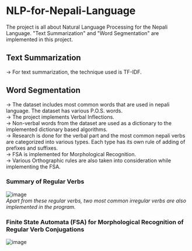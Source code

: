# NLP-for-Nepali-Language
The project is all about Natural Language Processing for the Nepali Language. "Text Summarization" and "Word Segmentation" are implemented in this project. 

## Text Summarization
&rarr; For text summarization, the technique used is TF-IDF. 

## Word Segmentation
&rarr; The dataset includes most common words that are used in nepali language. The dataset has various P.O.S. words. <br>
&rarr; The project implements Verbal Inflections. <br>
&rarr; Non-verbal words from the dataset are used as a dictionary to the implemented dictionary based algorithms.<br>
&rarr; Research is done for the verbal part and the most common nepali verbs are categorized into various types. Each type has its own rule of adding of prefixes and suffixes.<br>
&rarr; FSA is implemented for Morphological Recognition.<br>
&rarr; Various Orthographic rules are also taken into consideration while implementing the FSA.<br>

### Summary of Regular Verbs
![image](https://user-images.githubusercontent.com/53949374/143676675-bd01aac0-9437-415f-b93c-839a012def7a.png)<br/>
<i>Apart from these regular verbs, two most common irregular verbs are also implemented in the program.</i>

### Finite State Automata (FSA) for Morphological Recognition of Regular Verb Conjugations
![image](https://user-images.githubusercontent.com/53949374/143676799-ebdf95d9-27f7-4774-9f48-35c43b245624.png)

